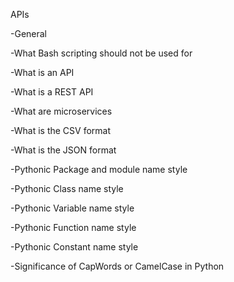 APIs

-General

-What Bash scripting should not be used for

-What is an API

-What is a REST API

-What are microservices

-What is the CSV format

-What is the JSON format

-Pythonic Package and module name style

-Pythonic Class name style

-Pythonic Variable name style

-Pythonic Function name style

-Pythonic Constant name style

-Significance of CapWords or CamelCase in Python
